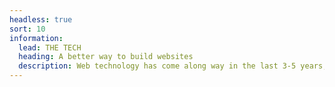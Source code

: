 ```yaml
---
headless: true
sort: 10
information:
  lead: THE TECH
  heading: A better way to build websites
  description: Web technology has come along way in the last 3-5 years, with the advent of the JAMStack (read about it here) we believe we are finally in a place where we can deliver simplicty for everyone (maybe this should be in the why us)
---
```

